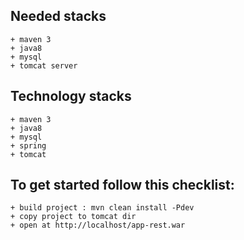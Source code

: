 ## Needed stacks
    + maven 3
    + java8
    + mysql
    + tomcat server
    
## Technology stacks
    + maven 3
    + java8
    + mysql
    + spring
    + tomcat
    
## To get started follow this checklist:
    + build project : mvn clean install -Pdev
    + copy project to tomcat dir
    + open at http://localhost/app-rest.war
